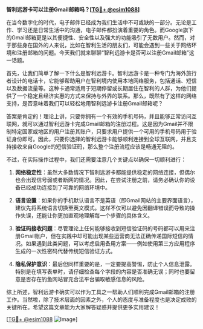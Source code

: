 **智利远游卡可以注册Gmail邮箱吗？[[TG💪+ @esim1088](https://t.me/s/esim1088)]**

在当今数字化的时代，电子邮件已经成为我们生活中不可或缺的一部分。无论是工作、学习还是日常生活中的沟通，电子邮件都扮演着重要的角色。而Google旗下的Gmail邮箱更是以其便捷性、安全性以及强大的功能吸引了无数用户。然而，对于那些身在国外的人来说，比如在智利生活的朋友们，可能会遇到一些关于网络环境和注册邮箱的问题。今天我们就来聊聊“智利远游卡是否可以注册Gmail邮箱”这一话题。

首先，让我们简单了解一下什么是智利远游卡。智利远游卡是一种专门为海外旅行者设计的电话卡，它能够帮助用户在智利境内使用本地网络服务，包括通话、短信以及数据流量等。这种卡通常适用于短期停留或长期居住在智利的人群，为他们提供了一个稳定且经济实惠的方式来保持与外界的联系。那么，既然有了这样的网络支持，是否意味着我们可以轻松地用智利远游卡注册Gmail邮箱呢？

答案是肯定的！理论上讲，只要你拥有一个有效的手机号码，并且能够正常访问互联网，就可以通过智利远游卡完成Gmail邮箱的注册过程。这是因为Gmail并不限制特定国家或地区的用户注册其账户，只要求用户提供一个可用的手机号码用于验证身份即可。因此，只要你选择的智利远游卡能够顺利连接到全球互联网，并且支持接收来自Google的短信验证码，那么整个注册流程应该是畅通无阻的。

不过，在实际操作过程中，我们还需要注意几个关键点以确保一切顺利进行：

1. **网络稳定性**：虽然大多数情况下智利远游卡都能提供稳定的网络连接，但偶尔也会出现信号弱或者断网的情况。因此，在尝试注册之前，请务必确认你的设备已经成功连接到了可靠的网络环境中。
   
2. **语言设置**：如果你的手机默认语言不是英语（即Gmail网站的主要界面语言），建议先将系统语言切换至英文模式。这样不仅可以避免因翻译错误而导致的操作失误，还能让你更加直观地理解每一个步骤的具体含义。

3. **验证码接收问题**：尽管理论上任何能够接收到短信验证码的号码都可以用来注册Gmail账户，但在实践中却可能出现某些运营商无法正确传递国际短信的情况。如果遇到此类问题，可以考虑启用备用方案——例如使用第三方应用程序生成的一次性密码代替传统短信验证方式。

4. **隐私保护意识**：最后但同样重要的是，一定要提高警惕，防止个人信息泄露。特别是在填写表单时，请仔细检查每个字段的内容是否准确无误；同时也要留意是否存在钓鱼网站冒充合法平台骗取敏感信息的风险。

综上所述，智利远游卡确实可以作为工具之一帮助人们顺利完成Gmail邮箱的注册工作。当然啦，除了技术层面的因素之外，个人的态度与准备程度也是决定成败的关键所在。希望这篇文章能为大家解答疑惑并提供更多实用建议！

[[TG💪+ @esim1088](https://t.me/s/esim1088) ![Image](https://i.postimg.cc/4NQfJmqS/Snipaste-2025-05-13-00-14-12.png)]